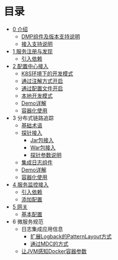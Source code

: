 # 目录

* [0 介绍](README.md)
	* [DMP组件及版本支持说明](DMP-version.md)
	* [接入支持说明](Support-Lists.md)
* [1 服务注册与发现](eureka/README.md)
	* [引入依赖](eureka/pom.md)
* [2 配置中心接入](apollo/README.md)
	* [K8S环境下的开发模式](apollo/Apollo-ConfigSerivce-In-Docker-k8s.md)
	* [通过注解方式开启](apollo/annotation.md)
	* [通过配置文件开启](apollo/bootstrap.md)
	* [本地开发模式](apollo/local-dev.md)
	* [Demo详解](apollo/demo.md)
	* [容器化使用](apollo/docker.md)
* 3 分布式链路追踪
	* [基础术语](skywalking/base.md)
	* [探针接入](skywalking/README.md)
		* [Jar包接入](skywalking/jar.md)
		* [War包接入](skywalking/war.md)
		* [探针参数说明](skywalking/agent-settings.md)
	* [集成日志组件](skywalking/integration-log4j.md)
	* [Demo详解](skywalking/demo.md)
	* [容器化使用](skywalking/docker.md)
* [4 服务监控接入](micrometer/README.md)
	* [引入依赖](micrometer/pom.md)
	* [添加配置](micrometer/conf.md)
* [5 网关](gateway/README.md)
	* [基本配置](gateway/op.md)
* 6 微服务规范
	* 日志集成应用信息
		* [扩展Logback的PatternLayout方式](spec/patternLayout.md)
		* [通过MDC的方式](spec/MDC.md)
	* [让JVM感知Docker容器参数](spec/jvm-docker.md)
